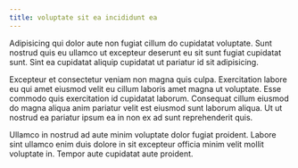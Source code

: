 ```yaml
---
title: voluptate sit ea incididunt ea
---
```


Adipisicing qui dolor aute non fugiat cillum do cupidatat voluptate. Sunt nostrud quis eu ullamco ut excepteur deserunt eu sit sunt fugiat cupidatat sunt. Sint ea cupidatat aliquip cupidatat ut pariatur id sit adipisicing.

Excepteur et consectetur veniam non magna quis culpa. Exercitation labore eu qui amet eiusmod velit eu cillum laboris amet magna ut voluptate. Esse commodo quis exercitation id cupidatat laborum. Consequat cillum eiusmod do magna aliqua anim pariatur velit est eiusmod sunt laborum aliqua. Ut ut nostrud ea pariatur ipsum ea in non ex ad sunt reprehenderit quis.

Ullamco in nostrud ad aute minim voluptate dolor fugiat proident. Labore sint ullamco enim duis dolore in sit excepteur officia minim velit mollit voluptate in. Tempor aute cupidatat aute proident.